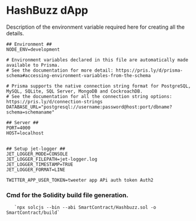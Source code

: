 # HashBuzz dApp

Description of the environment variable required here for creating all the details.

    ## Environment ##
    NODE_ENV=development

    # Environment variables declared in this file are automatically made available to Prisma.
    # See the documentation for more detail: https://pris.ly/d/prisma-schema#accessing-environment-variables-from-the-schema

    # Prisma supports the native connection string format for PostgreSQL, MySQL, SQLite, SQL Server, MongoDB and CockroachDB.
    # See the documentation for all the connection string options: https://pris.ly/d/connection-strings
    DATABASE_URL="postgresql://username:password@host:port/dbname?schema=schemaname"

    ## Server ##
    PORT=4000
    HOST=localhost


    ## Setup jet-logger ##
    JET_LOGGER_MODE=CONSOLE
    JET_LOGGER_FILEPATH=jet-logger.log
    JET_LOGGER_TIMESTAMP=TRUE
    JET_LOGGER_FORMAT=LINE

    TWITTER_APP_USER_TOKEN=tweeter app APi auth token Auth2

### Cmd for the Solidity build file generation.

       `npx solcjs --bin --abi SmartContract/Hashbuzz.sol -o SmartContract/build`